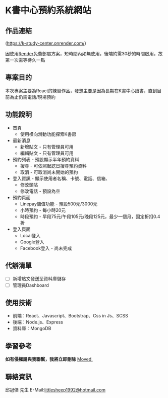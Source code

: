 # K書中心預約系統網站

## 作品連結

(https://k-study-center.onrender.com/)

因使用[Render](https://render.com/)免費部屬方案，短時間內如無使用，後端約需30秒的時間啟用，故第一次需等待久一點

## 專案目的

本次專案主要為React的練習作品，發想主要是因為長期在K書中心讀書，直到目前為止仍需電話/現場預約

## 功能說明

* 首頁
  * 使用横向滑動功能探索K書房
* 最新消息
  * 新增貼文 - 只有管理員可用
  * 編輯貼文 - 只有管理員可用
* 預約列表 - 預設顯示半年預約資料
  * 搜尋 - 可依照起訖日搜尋預約資料
  * 取消 - 可取消尚未開始的預約
* 登入資訊 - 顯示使用者名稱、卡號、電話、信箱、
  * 修改頭貼
  * 修改電話 - 預設為空
* 預約頁面
  * Linepay儲值功能 - 預設500元/3000元
  * 小時預約 - 每小時20元
  * 時段預約 - 早段75元/午段105元/晚段125元，最少一個月，固定折扣0.4折
* 登入頁面
  * Local登入
  * Google登入
  * Facebook登入 - 尚未完成
 
## 代辦清單

- [ ] 新增貼文發送至資料庫儲存
- [ ] 管理員Dashboard

## 使用技術

* 前端：React、Javascript、Bootstrap、Css in Js、SCSS
* 後端：Node.js、Express
* 資料庫：MongoDB

## 學習參考

**如有侵權請與我聯繫，我將立即刪除**
[Moved.](https://moved.com/)

## 聯絡資訊

邱冠傑 先生
E-Mail:littlesheep1992@hotmail.com
